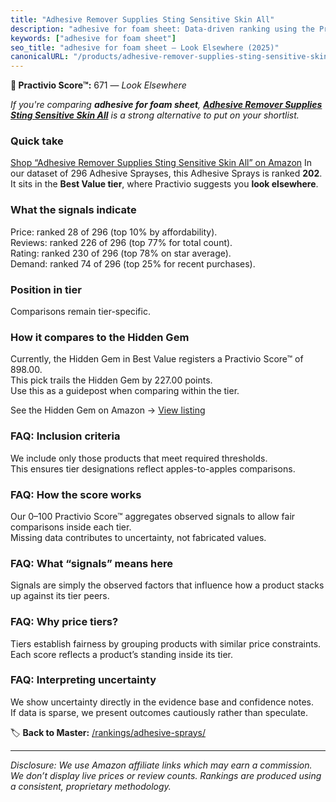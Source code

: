 ```yaml
---
title: "Adhesive Remover Supplies Sting Sensitive Skin All"
description: "adhesive for foam sheet: Data-driven ranking using the Practivio Score™. Positioned by quality, value, demand, findability, momentum."
keywords: ["adhesive for foam sheet"]
seo_title: "adhesive for foam sheet — Look Elsewhere (2025)"
canonicalURL: "/products/adhesive-remover-supplies-sting-sensitive-skin-all-B0F6NCC1KZ/"
---
```


**🚫 Practivio Score™:** 671 — _Look Elsewhere_


*If you're comparing **adhesive for foam sheet**, **[Adhesive Remover Supplies Sting Sensitive Skin All](https://www.amazon.com/dp/B0F6NCC1KZ?tag=practivio-20)** is a strong alternative to put on your shortlist.*
### Quick take
[Shop “Adhesive Remover Supplies Sting Sensitive Skin All” on Amazon](https://www.amazon.com/dp/B0F6NCC1KZ?tag=practivio-20)
In our dataset of 296 Adhesive Sprayses, this Adhesive Sprays is ranked **202**.  
It sits in the **Best Value tier**, where Practivio suggests you **look elsewhere**.

### What the signals indicate
Price: ranked 28 of 296 (top 10% by affordability).  
Reviews: ranked 226 of 296 (top 77% for total count).  
Rating: ranked 230 of 296 (top 78% on star average).  
Demand: ranked 74 of 296 (top 25% for recent purchases).

### Position in tier
Comparisons remain tier-specific.

### How it compares to the Hidden Gem
Currently, the Hidden Gem in Best Value registers a Practivio Score™ of 898.00.  
This pick trails the Hidden Gem by 227.00 points.  
Use this as a guidepost when comparing within the tier.  

See the Hidden Gem on Amazon → [View listing](https://www.amazon.com/dp/B08QSKYTBB?tag=practivio-20)

### FAQ: Inclusion criteria
We include only those products that meet required thresholds.  
This ensures tier designations reflect apples-to-apples comparisons.

### FAQ: How the score works
Our 0–100 Practivio Score™ aggregates observed signals to allow fair comparisons inside each tier.  
Missing data contributes to uncertainty, not fabricated values.

### FAQ: What “signals” means here
Signals are simply the observed factors that influence how a product stacks up against its tier peers.

### FAQ: Why price tiers?
Tiers establish fairness by grouping products with similar price constraints.  
Each score reflects a product’s standing inside its tier.

### FAQ: Interpreting uncertainty
We show uncertainty directly in the evidence base and confidence notes.  
If data is sparse, we present outcomes cautiously rather than speculate.


🏷️ **Back to Master:** [/rankings/adhesive-sprays/](/rankings/adhesive-sprays/)

---
_Disclosure: We use Amazon affiliate links which may earn a commission. We don’t display live prices or review counts. Rankings are produced using a consistent, proprietary methodology._
